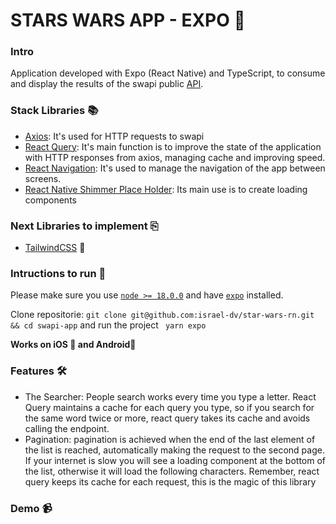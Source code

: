# STARS WARS APP - EXPO 🤖

### Intro

Application developed with Expo (React Native) and TypeScript, to consume and display the results of the swapi public [API](https://swapi.dev).

### Stack Libraries 📚

- [Axios](https://axios-http.com/docs/intro): It's used for HTTP requests to swapi
- [React Query](https://tanstack.com/query/v4/docs/overview): It's main function is to improve the state of the application with HTTP responses from axios, managing cache and improving speed.
- [React Navigation](https://reactnavigation.org/): It's used to manage the navigation of the app between screens.
- [React Native Shimmer Place Holder](https://www.npmjs.com/package/react-native-shimmer-placeholder): Its main use is to create loading components

### Next Libraries to implement ⎘

- [TailwindCSS]() 🌿

### Intructions to run 🚀

Please make sure you use [`node >= 18.0.0`](https://nodejs.org/en/) and have [`expo`](https://docs.expo.dev/get-started/installation/) installed.

Clone repositorie:
`git clone git@github.com:israel-dv/star-wars-rn.git && cd swapi-app`
and run the project
` yarn expo`

**Works on iOS 🍏 and Android🤖**

### Features 🛠️

- The Searcher: People search works every time you type a letter. React Query maintains a cache for each query you type, so if you search for the same word twice or more, react query takes its cache and avoids calling the endpoint.
- Pagination: pagination is achieved when the end of the last element of the list is reached, automatically making the request to the second page. If your internet is slow you will see a loading component at the bottom of the list, otherwise it will load the following characters. Remember, react query keeps its cache for each request, this is the magic of this library

### Demo 📹
